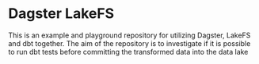 # Dagster LakeFS

This is an example and playground repository for utilizing Dagster, LakeFS and dbt together.
The aim of the repository is to investigate if it is possible to run dbt tests before committing the transformed data
into the data lake
